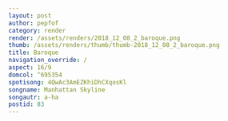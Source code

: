 ```yaml
---
layout: post
author: pepfof
category: render
render: /assets/renders/2018_12_08_2_baroque.png
thumb: /assets/renders/thumb/thumb-2018_12_08_2_baroque.png
title: Baroque
navigation_override: /
aspect: 16/9
domcol: ^695354
spotisong: 4QwAc3AmEZKhiDhCXqosKl
songname: Manhattan Skyline
songautr: a-ha
postid: 83
---
```


<!--USER BEGIN 1-->

<!--USER END 1-->

<!--more-->
<!--USER BEGIN 2-->

<!--USER END 2-->

